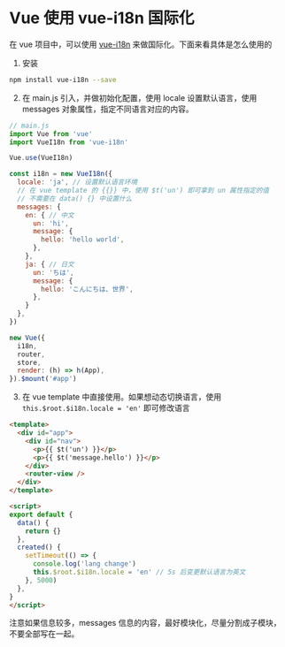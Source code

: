 # Vue 使用 vue-i18n 国际化

在 vue 项目中，可以使用 [vue-i18n](https://kazupon.github.io/vue-i18n/zh/started.html#html) 来做国际化。下面来看具体是怎么使用的

1. 安装
```bash
npm install vue-i18n --save
```

2. 在 main.js 引入，并做初始化配置，使用 locale 设置默认语言，使用 messages 对象属性，指定不同语言对应的内容。

```js
// main.js
import Vue from 'vue'
import VueI18n from 'vue-i18n'

Vue.use(VueI18n)

const i18n = new VueI18n({
  locale: 'ja', // 设置默认语言环境
  // 在 vue template 的 {{}} 中，使用 $t('un') 即可拿到 un 属性指定的值
  // 不需要在 data() {} 中设置什么
  messages: {
    en: { // 中文
      un: 'hi',  
      message: {
        hello: 'hello world',
      },
    },
    ja: { // 日文
      un: 'ちは',
      message: {
        hello: 'こんにちは、世界',
      },
    }
  },
})

new Vue({
  i18n,
  router,
  store,
  render: (h) => h(App),
}).$mount('#app')
```

3. 在 vue template 中直接使用。如果想动态切换语言，使用 `this.$root.$i18n.locale = 'en'` 即可修改语言

```html
<template>
  <div id="app">
    <div id="nav">
      <p>{{ $t('un') }}</p>
      <p>{{ $t('message.hello') }}</p>
    </div>
    <router-view />
  </div>
</template>

<script>
export default {
  data() {
    return {}
  },
  created() {
    setTimeout(() => {
      console.log('lang change')
      this.$root.$i18n.locale = 'en' // 5s 后变更默认语言为英文
    }, 5000)
  },
}
</script>
```

注意如果信息较多，messages 信息的内容，最好模块化，尽量分割成子模块，不要全部写在一起。